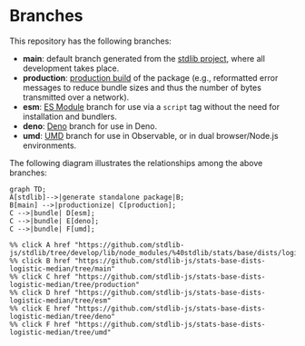 <!--

@license Apache-2.0

Copyright (c) 2022 The Stdlib Authors.

Licensed under the Apache License, Version 2.0 (the "License");
you may not use this file except in compliance with the License.
You may obtain a copy of the License at

    http://www.apache.org/licenses/LICENSE-2.0

Unless required by applicable law or agreed to in writing, software
distributed under the License is distributed on an "AS IS" BASIS,
WITHOUT WARRANTIES OR CONDITIONS OF ANY KIND, either express or implied.
See the License for the specific language governing permissions and
limitations under the License.

-->

# Branches

This repository has the following branches:

-   **main**: default branch generated from the [stdlib project][stdlib-url], where all development takes place.
-   **production**: [production build][production-url] of the package (e.g., reformatted error messages to reduce bundle sizes and thus the number of bytes transmitted over a network).
-   **esm**: [ES Module][esm-url] branch for use via a `script` tag without the need for installation and bundlers.
-   **deno**: [Deno][deno-url] branch for use in Deno.
-   **umd**: [UMD][umd-url] branch for use in Observable, or in dual browser/Node.js environments.

The following diagram illustrates the relationships among the above branches:

```mermaid
graph TD;
A[stdlib]-->|generate standalone package|B;
B[main] -->|productionize| C[production];
C -->|bundle| D[esm];
C -->|bundle| E[deno];
C -->|bundle| F[umd];

%% click A href "https://github.com/stdlib-js/stdlib/tree/develop/lib/node_modules/%40stdlib/stats/base/dists/logistic/median"
%% click B href "https://github.com/stdlib-js/stats-base-dists-logistic-median/tree/main"
%% click C href "https://github.com/stdlib-js/stats-base-dists-logistic-median/tree/production"
%% click D href "https://github.com/stdlib-js/stats-base-dists-logistic-median/tree/esm"
%% click E href "https://github.com/stdlib-js/stats-base-dists-logistic-median/tree/deno"
%% click F href "https://github.com/stdlib-js/stats-base-dists-logistic-median/tree/umd"
```

[stdlib-url]: https://github.com/stdlib-js/stdlib/tree/develop/lib/node_modules/%40stdlib/stats/base/dists/logistic/median
[production-url]: https://github.com/stdlib-js/stats-base-dists-logistic-median/tree/production
[deno-url]: https://github.com/stdlib-js/stats-base-dists-logistic-median/tree/deno
[umd-url]: https://github.com/stdlib-js/stats-base-dists-logistic-median/tree/umd
[esm-url]: https://github.com/stdlib-js/stats-base-dists-logistic-median/tree/esm